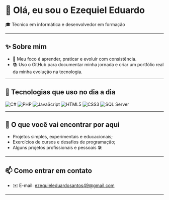 # 👋 Olá, eu sou o Ezequiel Eduardo

🎓 Técnico em informática e desenvolvedor em formação

---

## ✨ Sobre mim

- 🎯 Meu foco é aprender, praticar e evoluir com consistência.
- 📚 Uso o GitHub para documentar minha jornada e criar um portfólio real da minha evolução na tecnologia.

---

## 🧰 Tecnologias que uso no dia a dia

![C#](https://img.shields.io/badge/C%23-239120?style=for-the-badge&logo=c-sharp&logoColor=white) ![PHP](https://img.shields.io/badge/PHP-777BB4?style=for-the-badge&logo=php&logoColor=white) ![JavaScript](https://img.shields.io/badge/JavaScript-F7DF1E?style=for-the-badge&logo=javascript&logoColor=black) ![HTML5](https://img.shields.io/badge/HTML5-E34F26?style=for-the-badge&logo=html5&logoColor=white) ![CSS3](https://img.shields.io/badge/CSS3-1572B6?style=for-the-badge&logo=css3&logoColor=white) ![SQL Server](https://img.shields.io/badge/SQL%20Server-CC2927?style=for-the-badge&logo=microsoftsqlserver&logoColor=white)

---

## 📌 O que você vai encontrar por aqui

- Projetos simples, experimentais e educacionais;
- Exercícios de cursos e desafios de programação;
- Alguns projetos profissionais e pessoais 🛠️

---

## 📫 Como entrar em contato

- ✉️ E-mail: [ezequieleduardosantos49@gmail.com](mailto:ezequieleduardosantos49@gmail.com)

---
